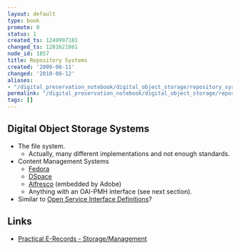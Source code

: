 ```yaml
---
layout: default
type: book
promote: 0
status: 1
created_ts: 1249997181
changed_ts: 1281621861
node_id: 1857
title: Repository Systems
created: '2009-08-11'
changed: '2010-08-12'
aliases:
- "/digital_preservation_notebook/digital_object_storage/repository_systems/"
permalink: "/digital_preservation_notebook/digital_object_storage/repository_systems/"
tags: []
---
```

## Digital Object Storage Systems

- The file system.
  - Actually, many different implementations and not enough standards.
- Content Management Systems
  - [Fedora](http://www.fedora-commons.org/documentation/3.0b1/userdocs/digitalobjects/objectModel.html)
  - [DSpace](http://www.dspace.org/)
  - [Alfresco](http://www.alfresco.com/) (embedded by Adobe)
  - Anything with an OAI-PMH interface (see next section).
- Similar to [Open Service Interface Definitions](http://en.wikipedia.org/wiki/Open_Service_Interface_Definitions)?

Links
-----
* [Practical E-Records - Storage/Management](http://e-records.chrisprom.com/?page_id=198)
 
